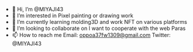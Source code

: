 - 👋 Hi, I’m @MIYAJI43
- 👀 I’m interested in Pixel painting or drawing work
- 🌱 I’m currently learning molding3D and work NFT on various platforms
- 💞️ I’m looking to collaborate on I want to cooperate with the web Paras
- 📫 How to reach me 
Email: oppoa37fw1309@gmail.com
Twitter: @MIYAJI43

<!---
MIYAJI43/MIYAJI43 is a ✨ special ✨ repository because its `README.md` (this file) appears on your GitHub profile.
You can click the Preview link to take a look at your changes.
--->
